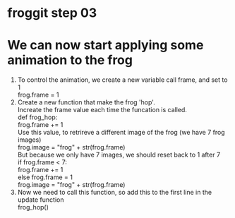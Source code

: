 # froggit step 03

# We can now start applying some animation to the frog

1. To control the animation, we create a new variable call frame, and set to 1   
frog.frame = 1  
2. Create a new function that make the frog 'hop'.  
Increate the frame value each time the funcation is called.  
def frog_hop:  
  frog.frame += 1  
Use this value, to retrireve  a different image of the frog (we have 7 frog images)  
  frog.image = "frog" + str(frog.frame)  
But because we only have 7 images, we should reset back to 1 after 7  
  if frog.frame < 7:  
      frog.frame += 1  
  else
      frog.frame = 1  
  frog.image = "frog" + str(frog.frame)  
3. Now we need to call this function, so add this to the first line in the update function  
  frog_hop()






